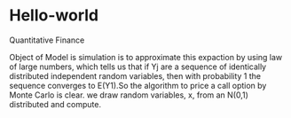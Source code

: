 # Hello-world
Quantitative Finance 


Object of Model is simulation is to approximate this expaction by using law of large numbers, 
which tells us that if Yj are a sequence of identically distributed independent random variables,
then with probability 1 the sequence converges to E(Y1).So the algorithm to price a call option by Monte Carlo is clear.
we draw random variables, x, from an N(0,1) distributed and compute.
